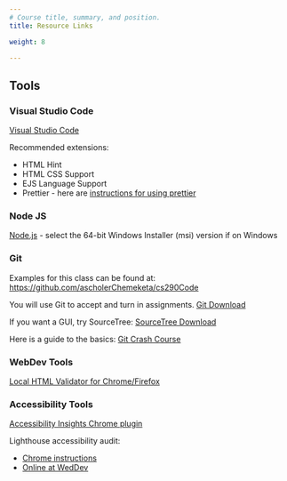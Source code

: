 ```yaml
---
# Course title, summary, and position.
title: Resource Links

weight: 8

---
```


## Tools

### Visual Studio Code

[Visual Studio Code](https://code.visualstudio.com/)

Recommended extensions:

* HTML Hint
* HTML CSS Support
* EJS Language Support
* Prettier - here are [instructions for using prettier](https://www.digitalocean.com/community/tutorials/how-to-format-code-with-prettier-in-visual-studio-code)

### Node JS

[Node.js](https://nodejs.org/en/download/) - select the 64-bit Windows Installer (msi) version
if on Windows

### Git

Examples for this class can be found at:
https://github.com/ascholerChemeketa/cs290Code

You will use Git to accept and turn in assignments.
[Git Download](https://git-scm.com/downloads)

If you want a GUI, try SourceTree:
[SourceTree Download](https://www.sourcetreeapp.com/)

Here is a guide to the basics:
[Git Crash Course](https://docs.google.com/document/d/1S8dMsT6B2B7jW2Z0OWoV6TT8GOlYkDa9Bw0mhrUTuSU)

### WebDev Tools

[Local HTML Validator for Chrome/Firefox](http://users.skynet.be/mgueury/mozilla/) 

### Accessibility Tools

[Accessibility Insights Chrome plugin](https://chrome.google.com/webstore/detail/accessibility-insights-fo/pbjjkligggfmakdaogkfomddhfmpjeni)

Lighthouse accessibility audit:

* [Chrome instructions](https://developers.google.com/web/tools/lighthouse#devtools)
* [Online at WedDev](https://web.dev/measure/)
